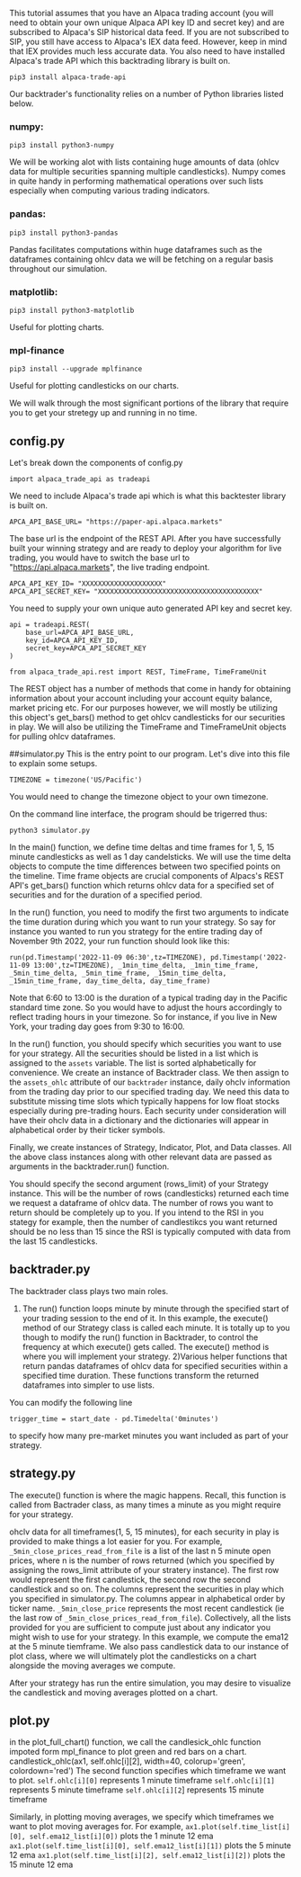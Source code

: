 This tutorial assumes that you have an Alpaca trading account (you will need to obtain your own unique Alpaca API key ID and secret key) and are subscribed to Alpaca's SIP historical data feed. If you are not subscribed to SIP, you still have access to Alpaca's IEX data feed. However, keep in mind that IEX provides much less accurate data. You also need to have installed Alpaca's trade API which this backtrading library is built on. 

```
pip3 install alpaca-trade-api
```

Our backtrader's functionality relies on a number of Python libraries listed below.

### numpy:
```
pip3 install python3-numpy
```
We will be working alot with lists containing huge amounts of data (ohlcv data for multiple securities spanning multiple candlesticks). Numpy comes in quite handy in performing mathematical operations over such lists especially when computing various trading indicators.

### pandas:
```
pip3 install python3-pandas
```
Pandas facilitates computations within huge dataframes such as the dataframes containing ohlcv data we will be fetching on a regular basis throughout our simulation.

### matplotlib:
```
pip3 install python3-matplotlib
```
Useful for plotting charts.

### mpl-finance
```
pip3 install --upgrade mplfinance
```
Useful for plotting candlesticks on our charts.



We will walk through the most significant portions of the library that require you to get your stretegy up and running in no time. 


## config.py

Let's break down the components of config.py

```
import alpaca_trade_api as tradeapi
```
We need to include Alpaca's trade api which is what this backtester library is built on. 

```
APCA_API_BASE_URL= "https://paper-api.alpaca.markets"
```
The base url is the endpoint of the REST API. After you have successfully built your winning strategy and are ready to deploy your algorithm for live trading, you would have to switch the base url to "https://api.alpaca.markets", the live trading endpoint.

```
APCA_API_KEY_ID= "XXXXXXXXXXXXXXXXXXXX"
APCA_API_SECRET_KEY= "XXXXXXXXXXXXXXXXXXXXXXXXXXXXXXXXXXXXXXXX"
```
You need to supply your own unique auto generated API key and secret key. 

```
api = tradeapi.REST(
    base_url=APCA_API_BASE_URL,
    key_id=APCA_API_KEY_ID,
    secret_key=APCA_API_SECRET_KEY
)

from alpaca_trade_api.rest import REST, TimeFrame, TimeFrameUnit
```
The REST object has a number of methods that come in handy for obtaining information about your account including your account equity balance, market pricing etc. For our purposes however, we will mostly be utilizing this object's get_bars() method to get ohlcv candlesticks for our securities in play. We will also be utilizing the TimeFrame and TimeFrameUnit objects for pulling ohlcv dataframes.


##simulator.py
This is the entry point to our program. Let's dive into this file to explain some setups.

```
TIMEZONE = timezone('US/Pacific')
```
You would need to change the timezone object to your own timezone.


On the command line interface, the program should be trigerred thus:
```
python3 simulator.py 
```

In the main() function, we define time deltas and time frames for 1, 5, 15 minute candlesticks as well as 1 day candelsticks. We will use the time delta objects to compute the time differences between two specified points on the timeline. Time frame objects are crucial components of Alpacs's REST API's get_bars() function which returns ohlcv data for a specified set of securities and for the duration of a specified period.

In the run() function, you need to modify the first two arguments to indicate the time duration during which you want to run your strategy. So say for instance you wanted to run you strategy for the entire trading day of November 9th 2022, your run function should look like this:
```
run(pd.Timestamp('2022-11-09 06:30',tz=TIMEZONE), pd.Timestamp('2022-11-09 13:00',tz=TIMEZONE), _1min_time_delta, _1min_time_frame, _5min_time_delta, _5min_time_frame, _15min_time_delta, _15min_time_frame, day_time_delta, day_time_frame)
```
 Note that 6:60 to 13:00 is the duration of a typical trading day in the Pacific standard time zone. So you would have to adjust the hours accordingly to reflect trading hours in your timezone. So for instance, if you live in New York, your trading day goes from 9:30 to 16:00.

In the run() function, you should specify which securities you want to use for your strategy. All the securities should be listed in a list which is assigned to the ```assets``` variable. The list is sorted alphabetically for convenience. We create an instance of Backtrader class. We then assign to the ```assets_ohlc``` attribute of our ```backtrader``` instance, daily ohclv information from the trading day prior to our specified trading day. We need this data to substitute missing time slots which typically happens for low float stocks especially during pre-trading hours. Each security under consideration will have their ohclv data in a dictionary and the dictionaries will appear in alphabetical order by their ticker symbols. 

Finally, we create instances of Strategy, Indicator, Plot, and Data classes. All the above class instances along with other relevant data are passed as arguments in the backtrader.run() function.

You should specify the second argument (rows_limit) of your Strategy instance. This will be the number of rows (candlesticks) returned each time we request a dataframe of ohlcv data. The number of rows you want to return should be completely up to you. If you intend to the RSI in you stategy for example, then the number of candlestikcs you want returned should be no less than 15 since the RSI is typically computed with data from the last 15 candlesticks. 


## backtrader.py

The backtrader class plays two main roles. 
1) The run() function loops minute by minute through the specified start of your trading session to the end of it.  In this example, the execute() method of our Strategy class is called each minute.  It is totally up to you though to modify the run() function in Backtrader, to control the frequency at which execute() gets called. The execute() method is where you will implement your strategy. 
2)Various helper functions that return pandas dataframes of ohlcv data for specified securities within a specified time duration. These functions transform the returned dataframes into simpler to use lists.  

You can modify the following line
```
trigger_time = start_date - pd.Timedelta('0minutes')
```
to specify how many pre-market minutes you want included as part of your strategy.


## strategy.py
The execute() function is where the magic happens. Recall,  this function is called from Bactrader class, as many times a minute as you might require for your strategy.

ohclv data for all timeframes(1, 5, 15 minutes), for each security in play is provided to make things a lot easier for you.  For example, ```_5min_close_prices_read_from_file``` is a list of the last n 5 minute open prices, where n is the number of rows returned (which you specified by assigning the rows_limit attribute of your stratery instance). The first row would represent the first candlestick, the second row the second candlestick and so on. The columns represent the securities in play which you specified in simulator.py. The columns appear in alphabetical order by ticker name. ```_5min_close_price``` represents the most recent candlestick (ie the last row of ```_5min_close_prices_read_from_file```).  Collectively, all the lists provided for you are sufficient to compute just about any indicator you might wish to use for your strategy. In this example, we compute the ema12 at the 5 minute tiemframe. We also pass candlestick data to our instance of plot class, where we will ultimately plot the candlesticks on a chart alongside the moving averages we compute.

After your strategy has run the entire simulation, you may desire to visualize the candlestick and moving averages plotted on a chart. 


## plot.py
in the plot_full_chart() function, we call the candlesick_ohlc function impoted form mpl_finance to plot green and red bars on a chart. 
candlestick_ohlc(ax1, self.ohlc[i][2], width=40, colorup='green', colordown='red')
The second function specifies which timeframe we want to plot.
```self.ohlc[i][0]``` represents 1 minute timeframe
```self.ohlc[i][1]``` represents 5 minute timeframe
```self.ohlc[i][2```] represents 15 minute timeframe

Similarly, in plotting moving averages, we specify which timeframes we want to plot moving averages for. For example,
```ax1.plot(self.time_list[i][0], self.ema12_list[i][0])``` plots the 1 minute 12 ema
```ax1.plot(self.time_list[i][0], self.ema12_list[i][1])``` plots the 5 minute 12 ema
```ax1.plot(self.time_list[i][2], self.ema12_list[i][2])``` plots the 15 minute 12 ema



